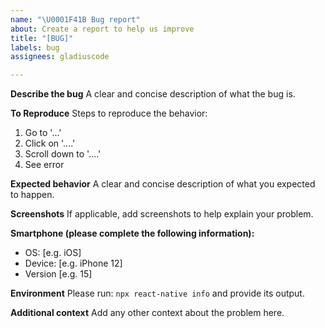 ```yaml
---
name: "\U0001F41B Bug report"
about: Create a report to help us improve
title: "[BUG]"
labels: bug
assignees: gladiuscode

---
```


**Describe the bug**
A clear and concise description of what the bug is.

**To Reproduce**
Steps to reproduce the behavior:
1. Go to '...'
2. Click on '....'
3. Scroll down to '....'
4. See error

**Expected behavior**
A clear and concise description of what you expected to happen.

**Screenshots**
If applicable, add screenshots to help explain your problem.

**Smartphone (please complete the following information):**
 - OS: [e.g. iOS]
 - Device: [e.g. iPhone 12] 
 - Version [e.g. 15]

**Environment**
Please run: ```npx react-native info``` and provide its output.

**Additional context**
Add any other context about the problem here.
